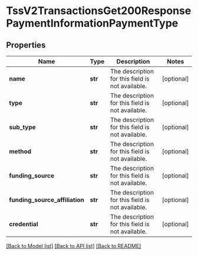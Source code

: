 # TssV2TransactionsGet200ResponsePaymentInformationPaymentType

## Properties
Name | Type | Description | Notes
------------ | ------------- | ------------- | -------------
**name** | **str** | The description for this field is not available. | [optional] 
**type** | **str** | The description for this field is not available. | [optional] 
**sub_type** | **str** | The description for this field is not available. | [optional] 
**method** | **str** | The description for this field is not available. | [optional] 
**funding_source** | **str** | The description for this field is not available. | [optional] 
**funding_source_affiliation** | **str** | The description for this field is not available. | [optional] 
**credential** | **str** | The description for this field is not available. | [optional] 

[[Back to Model list]](../README.md#documentation-for-models) [[Back to API list]](../README.md#documentation-for-api-endpoints) [[Back to README]](../README.md)


